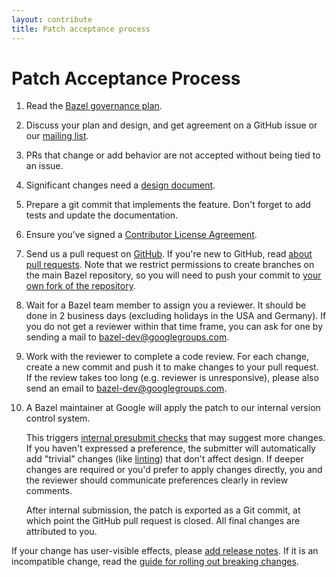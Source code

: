 ```yaml
---
layout: contribute
title: Patch acceptance process
---
```


# Patch Acceptance Process

1. Read the [Bazel governance plan](/governance.html).
1. Discuss your plan and design, and get agreement on a GitHub issue or our
   [mailing list](https://groups.google.com/forum/#!forum/bazel-dev).
1. PRs that change or add behavior are not accepted without being tied to an
   issue.
1. Significant changes need a [design document](/designs/index.html).
1. Prepare a git commit that implements the feature. Don't forget to add tests
   and update the documentation.
1. Ensure you've signed a [Contributor License
   Agreement](https://cla.developers.google.com).
1. Send us a pull request on
   [GitHub](https://github.com/bazelbuild/bazel/pulls). If you're new to GitHub,
   read [about pull
   requests](https://help.github.com/articles/about-pull-requests/). Note that
   we restrict permissions to create branches on the main Bazel repository, so
   you will need to push your commit to [your own fork of the
   repository](https://help.github.com/articles/working-with-forks/).
1. Wait for a Bazel team member to assign you a reviewer. It should be done in 2
   business days (excluding holidays in the USA and Germany). If you do not get
   a reviewer within that time frame, you can ask for one by sending a mail to
   [bazel-dev@googlegroups.com](mailto:bazel-dev@googlegroups.com).
1. Work with the reviewer to complete a code review. For each change, create a
   new commit and push it to make changes to your pull request. If the review
   takes too long (e.g. reviewer is unresponsive), please also send an email to
   [bazel-dev@googlegroups.com](mailto:bazel-dev@googlegroups.com).
1. A Bazel maintainer at Google will apply the patch to our internal version
   control system.

   This triggers [internal presubmit checks](https://bazel.build/governance.html#are-you-done-open-sourcing-bazel)
   that may suggest more changes. If you haven't expressed a preference, the
   submitter will automatically add "trivial" changes (like
   [linting](https://en.wikipedia.org/wiki/Lint_(software))) that don't affect
   design. If deeper changes are required or you'd prefer to apply
   changes directly, you and the reviewer should communicate preferences
   clearly in review comments.

   After internal submission, the patch is exported as a Git commit,
   at which point the GitHub pull request is closed. All final changes
   are attributed to you.

If your change has user-visible effects, please [add release notes](release-notes.html). If it is an incompatible change, read the [guide for
rolling out breaking changes](/maintaining/breaking-changes-guide.html).

